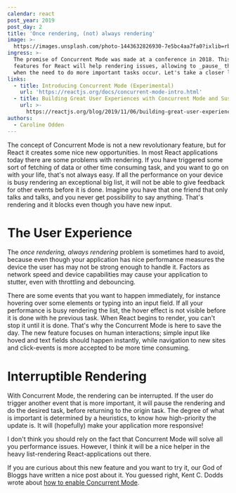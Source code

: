 ```yaml
---
calendar: react
post_year: 2019
post_day: 2
title: 'Once rendering, (not) always rendering'
image: >-
  https://images.unsplash.com/photo-1443632826930-7e5bc4aa7fa0?ixlib=rb-1.2.1&ixid=eyJhcHBfaWQiOjEyMDd9&auto=format&fit=crop&w=2250&q=80
ingress: >-
  The promise of Concurrent Mode was made at a conference in 2018. This new
  features for React will help rendering issues, allowing to _pause_ the render
  when the need to do more important tasks occur. Let's take a closer look!
links:
  - title: Introducing Concurrent Mode (Experimental)
    url: 'https://reactjs.org/docs/concurrent-mode-intro.html'
  - title: Building Great User Experiences with Concurrent Mode and Suspense
    url: >-
      https://reactjs.org/blog/2019/11/06/building-great-user-experiences-with-concurrent-mode-and-suspense.html
authors:
  - Caroline Odden
---
```

The concept of Concurrent Mode is not a new revolutionary feature, but for React it creates some nice new opportunities. In most React applications today there are some problems with rendering. If you have triggered some sort of fetching of data or other time consuming task, and you want to go on with your life, that's not always easy. If all the performance on your device is busy rendering an exceptional big list, it will not be able to give feedback for other events before it is done. Imagine you have that one friend that only talks and talks, and you never get possibility to say anything. That's rendering and it blocks even though you have new input.

# The User Experience

The _once rendering, always rendering_ problem is sometimes hard to avoid, because even though your application has nice performance measures the device the user has may not be strong enough to handle it. Factors as network speed and device capabilities may cause your application to stutter, even with throttling and debouncing.

There are some events that you want to happen immediately, for instance hovering over some elements or typing into an input field. If all your performance is busy rendering the list, the hover effect is not visible before it is done with he previous task. When React begins to render, you can't stop it until it is done. That's why the Concurrent Mode is here to save the day. The new feature focuses on human interactions; simple input like hoved and text fields should happen instantly, while navigation to new sites and click-events is more accepted to be more time consuming.

# Interruptible Rendering

With Concurrent Mode, the rendering can be interrupted. If the user do trigger another event that is more important, it will pause the rendering and do the desired task, before returning to the origin task. The degree of what is important is determined by a heuristics, to know how high-priority the update is. It will (hopefully) make your application more responsive!

I don't think you should rely on the fact that Concurrent Mode will solve all you performance issues. However, I think it will be a nice helper in the heavy list-rendering React-applications out there.

If you are curious about this new feature and you want to try it, our God of Bloggs have written a nice post about it. You guessed right, Kent C. Dodds wrote about [how to enable Concurrent Mode](https://kentcdodds.com/blog/how-to-enable-react-concurrent-mode).
